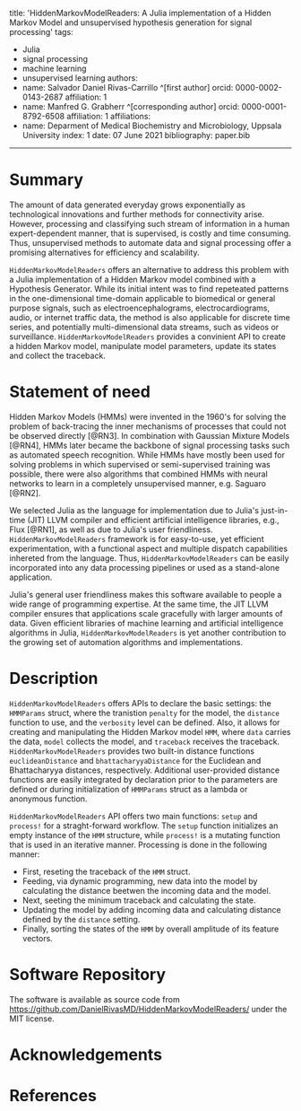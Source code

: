 title: 'HiddenMarkovModelReaders: A Julia implementation of a Hidden Markov Model and unsupervised hypothesis generation for signal processing'
tags:

- Julia
- signal processing
- machine learning
- unsupervised learning
  authors:
- name: Salvador Daniel Rivas-Carrillo ^[first author]
  orcid: 0000-0002-0143-2687
  affiliation: 1
- name: Manfred G. Grabherr ^[corresponding author]
  orcid: 0000-0001-8792-6508
  affiliation: 1
  affiliations:
- name: Deparment of Medical Biochemistry and Microbiology, Uppsala University
  index: 1
  date: 07 June 2021
  bibliography: paper.bib

---

# Summary

The amount of data generated everyday grows exponentially as technological innovations and further methods for connectivity arise. However, processing and classifying such stream of information in a human expert-dependent manner, that is supervised, is costly and time consuming. Thus, unsupervised methods to automate data and signal processing offer a promising alternatives for efficiency and scalability.

`HiddenMarkovModelReaders` offers an alternative to address this problem with a Julia implementation of a Hidden Markov model combined with a Hypothesis Generator. While its initial intent was to find repeteated patterns in the one-dimensional time-domain applicable to biomedical or general purpose signals, such as electroencephalograms, electrocardiograms, audio, or internet traffic data, the method is also applicable for discrete time series, and potentially multi-dimensional data streams, such as videos or surveillance. `HiddenMarkovModelReaders` provides a convinient API to create a hidden Markov model, manipulate model parameters, update its states and collect the traceback.

# Statement of need

Hidden Markov Models (HMMs) were invented in the 1960's for solving the problem of back-tracing the inner mechanisms of processes that could not be observed directly [@RN3]. In combination with Gaussian Mixture Models [@RN4], HMMs later became the backbone of signal processing tasks such as automated speech recognition. While HMMs have mostly been used for solving problems in which supervised or semi-supervised training was possible, there were also algorithms that combined HMMs with neural networks to learn in a completely unsupervised manner, e.g. Saguaro [@RN2].

We selected Julia as the language for implementation due to Julia's just-in-time (JIT) LLVM compiler and efficient artificial intelligence libraries, e.g., Flux [@RN1], as well as due to Julia's user friendliness. `HiddenMarkovModelReaders` framework is for easy-to-use, yet efficient experimentation, with a functional aspect and multiple dispatch capabilities inhereted from the language. Thus, `HiddenMarkovModelReaders` can be easily incorporated into any data processing pipelines or used as a stand-alone application.

Julia's general user friendliness makes this software available to people a wide range of programming expertise. At the same time, the JIT LLVM compiler ensures that applications scale gracefully with larger amounts of data. Given efficient libraries of machine learning and artificial intelligence algorithms in Julia, `HiddenMarkovModelReaders` is yet another contribution to the growing set of automation algorithms and implementations.

# Description

`HiddenMarkovModelReaders` offers APIs to declare the basic settings: the `HMMParams` struct, where the tranistion `penalty` for the model, the `distance` function to use, and the `verbosity` level can be defined. Also, it allows for creating and manipulating the Hidden Markov model `HMM`, where `data` carries the data, `model` collects the model,  and `traceback` receives the traceback. `HiddenMarkovModelReaders` provides two built-in distance functions `euclideanDistance` and `bhattacharyyaDistance` for the Euclidean and Bhattacharyya distances, respectively. Additional user-provided distance functions are easily integrated by declaration prior to the parameters are defined or during initialization of `HMMParams` struct as a lambda or anonymous function.

`HiddenMarkovModelReaders` API offers two main functions: `setup` and `process!` for a straght-forward workflow. The `setup` function initializes an empty instance of the `HMM` structure, while `process!` is a mutating function that is used in an iterative manner. Processing is done in the following manner:

- First, reseting the traceback of the `HMM` struct.
- Feeding, via dynamic programming, new data into the model by calculating the distance beetwen the incoming data and the model.
- Next, seeting the minimum traceback and calculating the state.
- Updating the model by adding incoming data and calculating distance defined by the `distance` setting.
- Finally, sorting the states of the `HMM` by overall amplitude of its feature vectors.

# Software Repository

The software is available as source code from https://github.com/DanielRivasMD/HiddenMarkovModelReaders/ under the MIT license.

# Acknowledgements

<!-- TODO: acknowledge not author contributors -->

# References
